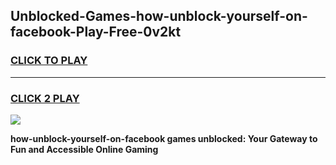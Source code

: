 
## Unblocked-Games-how-unblock-yourself-on-facebook-Play-Free-0v2kt
<h3>
<a href="https://premium76.site?title=how-unblock-yourself-on-facebook&ref=18A1">CLICK TO PLAY</a></h3>
<hr>

<h3>
<a href="https://premium76.site?title=how-unblock-yourself-on-facebook&ref=18A1">CLICK 2 PLAY</a>
  
</h3>

<a href="https://premium76.site?title=how-unblock-yourself-on-facebook&ref=18A1"><img src="https://clearcache.store/games.png"></a>


**how-unblock-yourself-on-facebook games unblocked: Your Gateway to Fun and Accessible Online Gaming**
